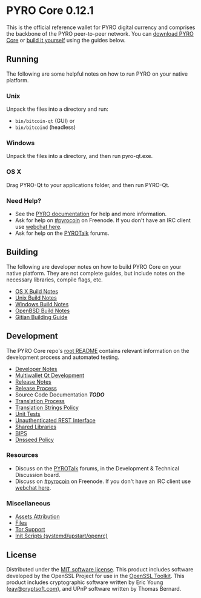 PYRO Core 0.12.1
=====================

This is the official reference wallet for PYRO digital currency and comprises the backbone of the PYRO peer-to-peer network. You can [download PYRO Core](https://www.pyro.org/downloads/) or [build it yourself](#building) using the guides below.

Running
---------------------
The following are some helpful notes on how to run PYRO on your native platform.

### Unix

Unpack the files into a directory and run:

- `bin/bitcoin-qt` (GUI) or
- `bin/bitcoind` (headless)

### Windows

Unpack the files into a directory, and then run pyro-qt.exe.

### OS X

Drag PYRO-Qt to your applications folder, and then run PYRO-Qt.

### Need Help?

* See the [PYRO documentation](https://pyrocoin.atlassian.net/wiki/display/DOC)
for help and more information.
* Ask for help on [#pyrocoin](http://webchat.freenode.net?channels=pyrocoin) on Freenode. If you don't have an IRC client use [webchat here](http://webchat.freenode.net?channels=pyrocoin).
* Ask for help on the [PYROTalk](https://pyrotalk.org/) forums.

Building
---------------------
The following are developer notes on how to build PYRO Core on your native platform. They are not complete guides, but include notes on the necessary libraries, compile flags, etc.

- [OS X Build Notes](build-osx.md)
- [Unix Build Notes](build-unix.md)
- [Windows Build Notes](build-windows.md)
- [OpenBSD Build Notes](build-openbsd.md)
- [Gitian Building Guide](gitian-building.md)

Development
---------------------
The PYRO Core repo's [root README](/README.md) contains relevant information on the development process and automated testing.

- [Developer Notes](developer-notes.md)
- [Multiwallet Qt Development](multiwallet-qt.md)
- [Release Notes](release-notes.md)
- [Release Process](release-process.md)
- Source Code Documentation ***TODO***
- [Translation Process](translation_process.md)
- [Translation Strings Policy](translation_strings_policy.md)
- [Unit Tests](unit-tests.md)
- [Unauthenticated REST Interface](REST-interface.md)
- [Shared Libraries](shared-libraries.md)
- [BIPS](bips.md)
- [Dnsseed Policy](dnsseed-policy.md)

### Resources
* Discuss on the [PYROTalk](https://pyrotalk.org/) forums, in the Development & Technical Discussion board.
* Discuss on [#pyrocoin](http://webchat.freenode.net/?channels=pyrocoin) on Freenode. If you don't have an IRC client use [webchat here](http://webchat.freenode.net/?channels=pyrocoin).

### Miscellaneous
- [Assets Attribution](assets-attribution.md)
- [Files](files.md)
- [Tor Support](tor.md)
- [Init Scripts (systemd/upstart/openrc)](init.md)

License
---------------------
Distributed under the [MIT software license](http://www.opensource.org/licenses/mit-license.php).
This product includes software developed by the OpenSSL Project for use in the [OpenSSL Toolkit](https://www.openssl.org/). This product includes
cryptographic software written by Eric Young ([eay@cryptsoft.com](mailto:eay@cryptsoft.com)), and UPnP software written by Thomas Bernard.
